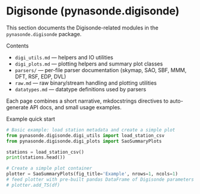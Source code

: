 # Digisonde (pynasonde.digisonde)

This section documents the Digisonde-related modules in the `pynasonde.digisonde` package.

Contents
- `digi_utils.md` — helpers and IO utilities
- `digi_plots.md` — plotting helpers and summary plot classes
- `parsers/` — per-file parser documentation (skymap, SAO, SBF, MMM, DFT, RSF, EDP, DVL)
- `raw.md` — raw binary/stream handling and plotting utilities
- `datatypes.md` — datatype definitions used by parsers

Each page combines a short narrative, mkdocstrings directives to auto-generate API docs, and small usage examples.

Example quick start

```py
# Basic example: load station metadata and create a simple plot
from pynasonde.digisonde.digi_utils import load_station_csv
from pynasonde.digisonde.digi_plots import SaoSummaryPlots

stations = load_station_csv()
print(stations.head())

# Create a simple plot container
plotter = SaoSummaryPlots(fig_title='Example', nrows=1, ncols=1)
# feed plotter with pre-built pandas DataFrame of Digisonde parameters
# plotter.add_TS(df)
```
